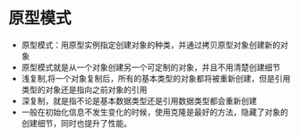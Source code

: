 # 原型模式

- 原型模式：用原型实例指定创建对象的种类，并通过拷贝原型对象创建新的对象
- 原型模式就是从一个对象创建另一个可定制的对象，并且不用清楚创建细节
- 浅复制,将一个对象复制后，所有的基本类型的对象都将被重新创建，但是引用类型的对象还是指向之前对象的引用
- 深复制，就是指不论是基本数据类型还是引用数据类型都会重新创建
- 一般在初始化信息不发生变化的时候，使用克隆是最好的方法，隐藏了对象的创建细节，同时也提升了性能。